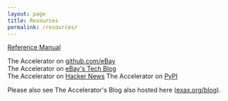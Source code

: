 ```yaml
---
layout: page
title: Resources
permalink: /resources/
---
```



[Reference Manual](https://berkeman.github.io/pdf/acc_manual.pdf)  

The Accelerator on [github.com/eBay](https://github.com/ebay/accelerator)  
The Accelerator on [eBay's Tech Blog](https://tech.ebayinc.com/engineering/announcing-the-accelerator-processing-1-000-000-000-lines-per-second-on-a-single-computer)  
The Accelerator on [Hacker News](https://news.ycombinator.com/item?id=16999441)
The Accelerator on [PyPI](https://pypi.org/project/accelerator/)

Please also see The Accelerator's Blog also hosted here ([exax.org/blog](https://exax.org/blog)).
